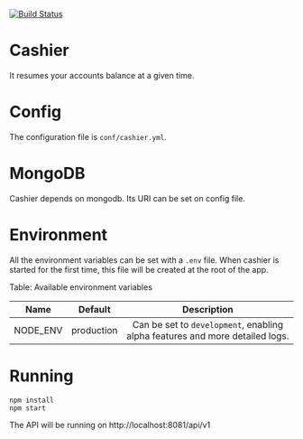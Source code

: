 [![Build Status](https://travis-ci.org/baruinho/cashier.svg?branch=master)](https://travis-ci.org/baruinho/cashier)

# Cashier
It resumes your accounts balance at a given time.

# Config

The configuration file is `conf/cashier.yml`.

# MongoDB

Cashier depends on mongodb. Its URI can be set on config file.

# Environment

All the environment variables can be set with a `.env` file. When cashier is started for the first time, this file will be created at the root of the app.

Table: Available environment variables

| Name | Default | Description |
|:----:|:-------:|:-----------:|
| NODE_ENV | production | Can be set to `development`, enabling alpha features and more detailed logs. |

# Running

```
npm install
npm start
```

The API will be running on http://localhost:8081/api/v1
